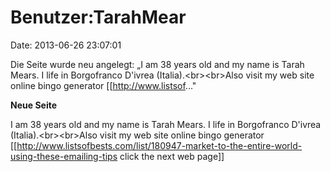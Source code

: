 Benutzer:TarahMear
==================

Date: 2013-06-26 23:07:01

Die Seite wurde neu angelegt: „I am 38 years old and my name is Tarah
Mears. I life in Borgofranco D\'ivrea (Italia).\<br\>\<br\>Also visit my
web site online bingo generator \[\[http://www.listsof..."

**Neue Seite**

<div>

I am 38 years old and my name is Tarah Mears. I life in Borgofranco
D\'ivrea (Italia).\<br\>\<br\>Also visit my web site online bingo
generator
\[\[http://www.listsofbests.com/list/180947-market-to-the-entire-world-using-these-emailing-tips
click the next web page\]\]

</div>
